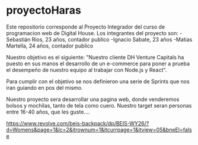 # proyectoHaras
Este repositorio corresponde al Proyecto Integrador del curso de programacion web de Digital House. Los integrantes del proyecto son: 
-Sebastián Rios, 23 años, contador publico
-Ignacio Sabate, 23 años
-Matias Martella, 24 años, contador publico

Nuestro objetivo es el siguiente: "Nuestro cliente DH Venture Capitals ha puesto en sus manos el desarrollo de un e-commerce para poner a prueba el desempeño de nuestro equipo al trabajar con Node.js y React".

Para cumplir con el objetivo se nos definieron una serie de Sprints que nos iran guiando en pos del mismo.

Nuestro proyecto sera desarrollar una pagina web, donde venderemos bolsos y mochilas, tanto de tela como cuero. Nuestro target seran personas entre 16-40 años, que les guste....

https://www.revolve.com/beis-backpack/dp/BEIS-WY26/?d=Womens&page=1&lc=2&itrownum=1&itcurrpage=1&itview=05&bneEl=false

